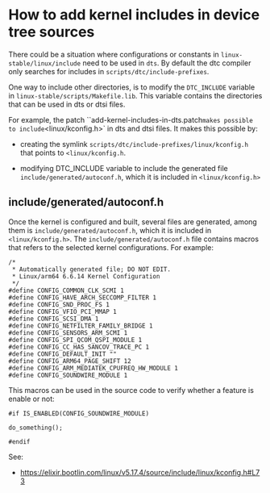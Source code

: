 
# How to add kernel includes in device tree sources

There could be a situation where configurations or constants in
`linux-stable/linux/include` need to be used in `dts`. By default the dtc
compiler only searches for includes in `scripts/dtc/include-prefixes`.

One way to include other directories, is to modify the `DTC_INCLUDE`
variable in `linux-stable/scripts/Makefile.lib`. This variable contains the
directories that can be used in dts or dtsi files.

For example, the patch ``add-kernel-includes-in-dts.patch` makes possible to
include `<linux/kconfig.h>` in dts and dtsi files. It makes this possible by:

- creating the symlink `scripts/dtc/include-prefixes/linux/kconfig.h`
that points to `<linux/kconfig.h`.

- modifying DTC_INCLUDE variable to include the generated file
`include/generated/autoconf.h`, which it is included in `<linux/kconfig.h>`

## include/generated/autoconf.h

Once the kernel is configured and built, several files are generated, among them
is `include/generated/autoconf.h`, which it is included in `<linux/kconfig.h>`.
The `include/generated/autoconf.h` file contains macros that refers to
the selected kernel configurations. For example:

```
/*
 * Automatically generated file; DO NOT EDIT.
 * Linux/arm64 6.6.14 Kernel Configuration
 */
#define CONFIG_COMMON_CLK_SCMI 1
#define CONFIG_HAVE_ARCH_SECCOMP_FILTER 1
#define CONFIG_SND_PROC_FS 1
#define CONFIG_VFIO_PCI_MMAP 1
#define CONFIG_SCSI_DMA 1
#define CONFIG_NETFILTER_FAMILY_BRIDGE 1
#define CONFIG_SENSORS_ARM_SCMI 1
#define CONFIG_SPI_QCOM_QSPI_MODULE 1
#define CONFIG_CC_HAS_SANCOV_TRACE_PC 1
#define CONFIG_DEFAULT_INIT ""
#define CONFIG_ARM64_PAGE_SHIFT 12
#define CONFIG_ARM_MEDIATEK_CPUFREQ_HW_MODULE 1
#define CONFIG_SOUNDWIRE_MODULE 1
```

This macros can be used in the source code to verify whether a feature is enable
or not:

```
#if IS_ENABLED(CONFIG_SOUNDWIRE_MODULE)

do_something();

#endif
```

See:

- https://elixir.bootlin.com/linux/v5.17.4/source/include/linux/kconfig.h#L73
